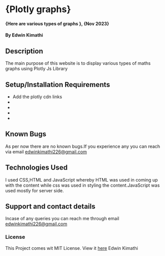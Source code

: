 # {Plotly graphs}
#### {Here are various types of graphs }, {Nov 2023}
#### By **Edwin Kimathi**
## Description
The main purpose of this website is to display various types of maths graphs using Plotly Js Library
## Setup/Installation Requirements
* Add the plotly cdn links
* 
* 
* 
* 
## Known Bugs
 As per now there are no known bugs.If you experience any you can reach via email edwinkimathi226@gmail.com
## Technologies Used
I used CSS,HTML and JavaScript whereby HTML was used in coming up with the content while css was used in styling the content.JavaScript was used mostly for server side.
## Support and contact details
Incase of any queries you can reach me through email edwinkimathi226@gmail.com
### License
This Project comes wit MIT License. View it <a href="">here</a>
 Edwin Kimathi
  
